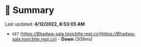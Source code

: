 # 📖 Summary
Last updated: **4/12/2022, 8:53:05 AM**

- `GET` [https://Bhadwa-sala.toxicblte.repl.co](https://Bhadwa-sala.toxicblte.repl.co) - **Down** (309ms)
